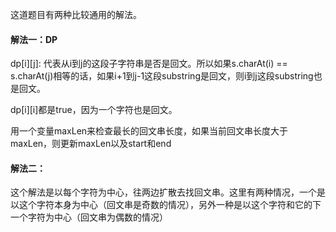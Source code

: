 这道题目有两种比较通用的解法。
#### 解法一：DP

dp[i][j]: 代表从i到j的这段子字符串是否是回文。所以如果s.charAt(i) == s.charAt(j)相等的话，如果i+1到j-1这段substring是回文，则i到j这段substring也是回文。

dp[i][i]都是true，因为一个字符也是回文。

用一个变量maxLen来检查最长的回文串长度，如果当前回文串长度大于maxLen，则更新maxLen以及start和end


#### 解法二：


这个解法是以每个字符为中心，往两边扩散去找回文串。这里有两种情况，一个是以这个字符本身为中心（回文串是奇数的情况），另外一种是以这个字符和它的下一个字符为中心（回文串为偶数的情况）
